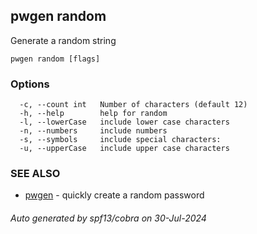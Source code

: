 ## pwgen random

Generate a random string

```
pwgen random [flags]
```

### Options

```
  -c, --count int   Number of characters (default 12)
  -h, --help        help for random
  -l, --lowerCase   include lower case characters
  -n, --numbers     include numbers
  -s, --symbols     include special characters: 
  -u, --upperCase   include upper case characters
```

### SEE ALSO

* [pwgen](pwgen.md)	 - quickly create a random password

###### Auto generated by spf13/cobra on 30-Jul-2024
